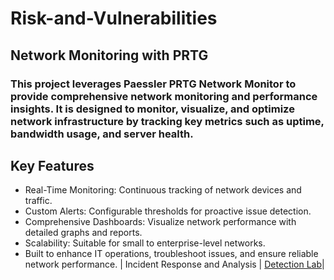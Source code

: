 # Risk-and-Vulnerabilities
## Network Monitoring with PRTG
### This project leverages Paessler PRTG Network Monitor to provide comprehensive network monitoring and performance insights. It is designed to monitor, visualize, and optimize network infrastructure by tracking key metrics such as uptime, bandwidth usage, and server health.

## Key Features
- Real-Time Monitoring: Continuous tracking of network devices and traffic.
- Custom Alerts: Configurable thresholds for proactive issue detection.
- Comprehensive Dashboards: Visualize network performance with detailed graphs and reports.
- Scalability: Suitable for small to enterprise-level networks.
- Built to enhance IT operations, troubleshoot issues, and ensure reliable network performance.
  | Incident Response and Analysis          | <a href="https://drive.google.com/file/d/1u3ilND4wXWKbAqs5R25viWgJ5qkOVeCV/view?usp=sharing">Detection Lab</a>|
